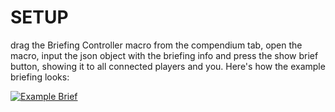 # SETUP
drag the Briefing Controller macro from the compendium tab, open the macro, input the json object with the briefing info and press the show brief button, showing it to all connected players and you.
Here's how the example briefing looks:

[![Example Brief](https://github.com/realmarble/moss-lancer/assets/42872133/891e1690-92c9-455f-a475-73e268fec8fe)](https://github-production-user-asset-6210df.s3.amazonaws.com/42872133/280106154-891e1690-92c9-455f-a475-73e268fec8fe.mp4)

